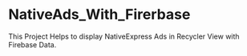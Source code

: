 # NativeAds_With_Firerbase
This Project Helps to display NativeExpress Ads in Recycler View with Firebase Data.
